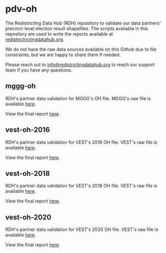 # pdv-oh

The Redistricting Data Hub (RDH) repository to validate our data partners' precinct-level election result shapefiles. The scripts available in this repository are used to write the reports available at [redistrictrictingdatahub.org]([https://redistrictingdatahub.org/](https://redistrictingdatahub.org/)). 

We do not have the raw data sources available on this Github due to file constraints, but we are happy to share them if needed. 

Please reach out to info@redistrictingdatahub.org to reach our support team if you have any questions. 

## mggg-oh

RDH's partner data validation for MGGG's OH file. MGGG's raw file is available [here](https://github.com/mggg/ohio-precincts).

View the final report [here](https://redistrictingdatahub.org/dataset/mggg-ohio-precincts-and-election-results/). 

## vest-oh-2016

RDH's partner data validation for VEST's 2016 OH file. VEST's raw file is available [here](https://dataverse.harvard.edu/file.xhtml?fileId=4499005&datasetVersionId=246983).

View the final report [here](https://redistrictingdatahub.org/dataset/vest-2016-ohio-precinct-and-election-results/). 

## vest-oh-2018

RDH's partner data validation for VEST's 2018 OH file. VEST's raw file is available [here](https://dataverse.harvard.edu/file.xhtml?fileId=4499067&version=36.0).

View the final report [here](https://redistrictingdatahub.org/dataset/vest-2018-ohio-precinct-and-election-results/). 

## vest-oh-2020

RDH's partner data validation for VEST's 2020 OH file. VEST's raw file is available [here](https://dataverse.harvard.edu/file.xhtml?fileId=4499012&version=5.0).

View the final report [here](https://redistrictingdatahub.org/dataset/vest-2020-ohio-precinct-and-election-results/). 
